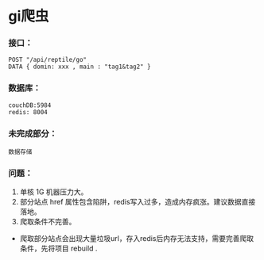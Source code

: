 # gi爬虫    
    
### 接口：
    POST "/api/reptile/go" 
    DATA { domin: xxx , main : "tag1&tag2" }

### 数据库：
    couchDB:5984
	redis: 8004

### 未完成部分：
    数据存储

### 问题：
1. 单核 1G 机器压力大。
2. 部分站点    href    属性包含陷阱，redis写入过多，造成内存疯涨。建议数据直接落地。
3. 爬取条件不完善。
* 爬取部分站点会出现大量垃圾url，存入redis后内存无法支持，需要完善爬取条件，先将项目 rebuild .

